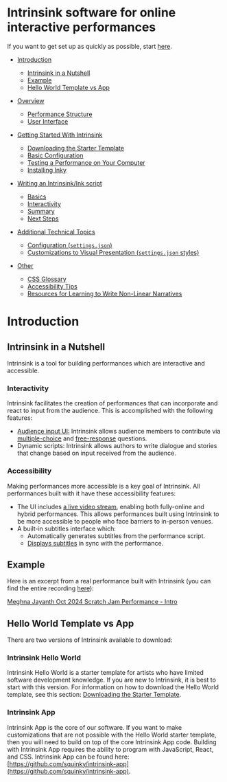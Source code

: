 # Intrinsink software for online interactive performances

If you want to get set up as quickly as possible, start [here](./docs/02_getting-started-with-intrinsink.md).

- [Introduction](#introduction)

  - [Intrinsink in a Nutshell](#intrinsink-in-a-nutshell)
  - [Example](#example)
  - [Hello World Template vs App](#hello-world-template-vs-app)
- [Overview](./docs/01_overview.md)
  - [Performance Structure](./docs/01_overview.md#performance-structure)
  - [User Interface](./docs/01_overview.md#user-interface)
- [Getting Started With Intrinsink](./docs/02_getting-started-with-intrinsink.md)
  - [Downloading the Starter Template](./docs/02_getting-started-with-intrinsink.md#downloading-the-starter-template)
  - [Basic Configuration](./docs/02_getting-started-with-intrinsink.md#basic-configuration)
  - [Testing a Performance on Your Computer](./docs/02_getting-started-with-intrinsink.md#testing-a-performance-on-your-computer)
  - [Installing Inky](./docs/02_getting-started-with-intrinsink.md#installing-inky)
- [Writing an Intrinsink/Ink script](./docs/03_writing-an-intrinsink_ink-script.md)
  - [Basics](./docs/03_writing-an-intrinsink_ink-script.md#basics)
  - [Interactivity](./docs/03_writing-an-intrinsink_ink-script.md#interactivity)
  - [Summary](./docs/03_writing-an-intrinsink_ink-script.md#summary)
  - [Next Steps](./docs/03_writing-an-intrinsink_ink-script.md#next-steps)
- [Additional Technical Topics](./docs/04_additional-technical-topics.md)
  - [Configuration (`settings.json`)](./docs/04_additional-technical-topics.md#configuration-settingsjson)
  - [Customizations to Visual Presentation (`settings.json` styles)](./docs/04_additional-technical-topics.md#customizations-to-visual-presentation-settingsjson-styles)
- [Other](./docs/05_other.md)
  - [CSS Glossary](./docs/05_other.md#css-glossary)
  - [Accessibility Tips](./docs/05_other.md#accessibility-tips)
  - [Resources for Learning to Write Non-Linear Narratives](./docs/05_other.md#resources-for-learning-to-write-non-linear-narratives)

# Introduction

## Intrinsink in a Nutshell

Intrinsink is a tool for building performances which are interactive and accessible.

### Interactivity

Intrinsink facilitates the creation of performances that can incorporate and react to input from the audience. This is accomplished with the following features:

- [Audience input UI:](./docs/01_overview.md#audience-input) Intrinsink allows audience members to contribute via [multiple-choice](./docs/01_overview.md#multiple-choice) and [free-response](./docs/01_overview.md#free-response) questions.
- Dynamic scripts: Intrinsink allows authors to write dialogue and stories that change based on input received from the audience.

### Accessibility

Making performances more accessible is a key goal of Intrinsink. All performances built with it have these accessibility features:


- The UI includes [a live video stream](./docs/01_overview.md#audience-view-main), enabling both fully-online and hybrid performances. This allows performances built using Intrinsink to be more accessible to people who face barriers to in-person venues.
- A built-in subtitles interface which:
    - Automatically generates subtitles from the performance script.
    - [Displays subtitles](./docs/01_overview.md#subtitles-view) in sync with the performance.

## Example

Here is an excerpt from a real performance built with Intrinsink (you can find the entire recording [here](https://peertube.intrapology.com/w/5Hrv9k1YgywsQh6TUFBzrB)):

[Meghna Jayanth Oct 2024 Scratch Jam Performance - Intro](https://github.com/user-attachments/assets/da64e132-89cd-4b8c-affc-774ab147a98d)

## Hello World Template vs App

There are two versions of Intrinsink available to download:

### Intrinsink Hello World

Intrinsink Hello World is a starter template for artists who have limited software development knowledge. If you are new to Intrinsink, it is best to start with this version. For information on how to download the Hello World template, see this section: [Downloading the Starter Template](./docs/02_getting-started-with-intrinsink.md#downloading-the-starter-template).

### Intrinsink App

Intrinsink App is the core of our software. If you want to make customizations that are not possible with the Hello World starter template, then you will need to build on top of the core Intrinsink App code. Building with Intrinsink App requires the ability to program with JavaScript, React, and CSS. Intrinsink App can be found here: [https://github.com/squinky/intrinsink-app](https://github.com/squinky/intrinsink-app).
